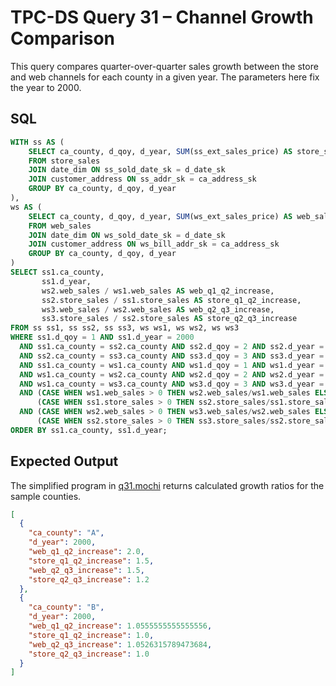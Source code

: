 # TPC-DS Query 31 – Channel Growth Comparison

This query compares quarter-over-quarter sales growth between the store and web channels for each county in a given year. The parameters here fix the year to 2000.

## SQL
```sql
WITH ss AS (
    SELECT ca_county, d_qoy, d_year, SUM(ss_ext_sales_price) AS store_sales
    FROM store_sales
    JOIN date_dim ON ss_sold_date_sk = d_date_sk
    JOIN customer_address ON ss_addr_sk = ca_address_sk
    GROUP BY ca_county, d_qoy, d_year
),
ws AS (
    SELECT ca_county, d_qoy, d_year, SUM(ws_ext_sales_price) AS web_sales
    FROM web_sales
    JOIN date_dim ON ws_sold_date_sk = d_date_sk
    JOIN customer_address ON ws_bill_addr_sk = ca_address_sk
    GROUP BY ca_county, d_qoy, d_year
)
SELECT ss1.ca_county,
       ss1.d_year,
       ws2.web_sales / ws1.web_sales AS web_q1_q2_increase,
       ss2.store_sales / ss1.store_sales AS store_q1_q2_increase,
       ws3.web_sales / ws2.web_sales AS web_q2_q3_increase,
       ss3.store_sales / ss2.store_sales AS store_q2_q3_increase
FROM ss ss1, ss ss2, ss ss3, ws ws1, ws ws2, ws ws3
WHERE ss1.d_qoy = 1 AND ss1.d_year = 2000
  AND ss1.ca_county = ss2.ca_county AND ss2.d_qoy = 2 AND ss2.d_year = 2000
  AND ss2.ca_county = ss3.ca_county AND ss3.d_qoy = 3 AND ss3.d_year = 2000
  AND ss1.ca_county = ws1.ca_county AND ws1.d_qoy = 1 AND ws1.d_year = 2000
  AND ws1.ca_county = ws2.ca_county AND ws2.d_qoy = 2 AND ws2.d_year = 2000
  AND ws1.ca_county = ws3.ca_county AND ws3.d_qoy = 3 AND ws3.d_year = 2000
  AND (CASE WHEN ws1.web_sales > 0 THEN ws2.web_sales/ws1.web_sales ELSE NULL END) >
      (CASE WHEN ss1.store_sales > 0 THEN ss2.store_sales/ss1.store_sales ELSE NULL END)
  AND (CASE WHEN ws2.web_sales > 0 THEN ws3.web_sales/ws2.web_sales ELSE NULL END) >
      (CASE WHEN ss2.store_sales > 0 THEN ss3.store_sales/ss2.store_sales ELSE NULL END)
ORDER BY ss1.ca_county, ss1.d_year;
```

## Expected Output
The simplified program in [q31.mochi](./q31.mochi) returns calculated growth ratios for the sample counties.
```json
[
  {
    "ca_county": "A",
    "d_year": 2000,
    "web_q1_q2_increase": 2.0,
    "store_q1_q2_increase": 1.5,
    "web_q2_q3_increase": 1.5,
    "store_q2_q3_increase": 1.2
  },
  {
    "ca_county": "B",
    "d_year": 2000,
    "web_q1_q2_increase": 1.0555555555555556,
    "store_q1_q2_increase": 1.0,
    "web_q2_q3_increase": 1.0526315789473684,
    "store_q2_q3_increase": 1.0
  }
]
```
